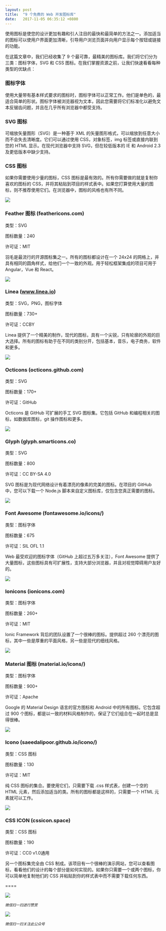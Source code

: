 ```yaml
---
layout: post
title:  "9 个免费的 Web 开发图标库"
date:   2017-11-05 06:35:12 +0800
---
```


使用图标是使您的设计更加有趣和引人注目的最快和最简单的方法之一。添加适当的图标可以使用户界面更加清晰，引导用户浏览页面并向用户显示每个按钮或链接的功能。

在这篇文章中，我们已经收集了 9 个最可靠，最精美的图标库。我们将它们分为三类：图标字体，SVG 和 CSS 图标。在我们掌握资源之前，让我们快速看看每种类型的优缺点：

### 图标字体

使用大量带有基本样式要求的图标时，图标字体可以正常工作。他们是单色的，最适合简单的形状。图标字体被浏览器视为文本，因此您需要将它们标准化以避免文本反锯齿问题，并且在几乎所有浏览器中都受支持。

### SVG 图标

可缩放矢量图形（SVG）是一种基于 XML 的矢量图形格式，可以缩放到任意大小而不会失去清晰度。它们可以通过使用 CSS，对象标签，img 标签或直接内联到您的 HTML 显示。在现代浏览器中支持 SVG，但在较低版本的 IE 和 Android 2.3 及更低版本中缺少支持。

### CSS 图标

如果你需要使用少量的图标，CSS 图标是最有效的。所有你需要做的就是复制你喜欢的图标的 CSS，并将其粘贴到项目的样式表中。如果您打算使用大量的图标，则不推荐使用它们。在浏览器中，图标的风格也有所不同。

![](https://img1.tuicool.com/ABZzE3B.png!web)

### Feather 图标 (feathericons.com)

类型：SVG

图标数量：240

许可证：MIT

羽毛是最流行的开源图标集之一。所有的图标都设计在一个 24x24 的网格上，并具有相同的圆角样式，给他们一个一致的外观。用于轻松框架集成的项目可用于 Angular，Vue 和 React。

![](https://img1.tuicool.com/neaQbiu.png!web)

### Linea (www.linea.io)

类型：SVG，PNG，图标字体

图标数量：730+

许可证：CCBY

Linea 提供了一个精美的制作，现代的图标，具有一个尖锐，只有轮廓的外观的巨大选择。所有的图标有助于在不同的类别分开，包括基本，音乐，电子商务，软件和更多。

![](https://img0.tuicool.com/qeAfYru.png!web)

### Octicons (octicons.github.com)

类型：SVG

图标数量：170+

许可证：GitHub

Octicons 是 GitHub 可扩展的手工 SVG 图标集。它包括 GitHub 和编程相关的图标，如数据库图标，git 操作图标和更多。

![](https://img0.tuicool.com/6fyQbaj.png!web)

### Glyph (glyph.smarticons.co)

类型：SVG

图标数量：800

许可证：CC BY-SA 4.0

SVG 图标是为现代网络设计有着漂亮的像素的完美的图标。在项目的 GitHub 中，您可以下载一个 Node.js 脚本来自定义图标库，仅包含您真正需要的图标。

![](https://img1.tuicool.com/I3aiArV.png!web)

### Font Awesome (fontawesome.io/icons/)

类型：图标字体

图标数量：675

许可证：SIL OFL 1.1

Web 最受欢迎的图标字体（GitHub 上超过五万多关注），Font Awesome 提供了大量图标，这些图标具有可扩展性，支持大部分浏览器，并且对视觉障碍用户友好的。

![](https://img0.tuicool.com/v2yyauM.png!web)

### Ionicons (ionicons.com)

类型：图标字体

图标数量：260+

许可证：MIT

Ionic Framework 背后的团队设置了一个很棒的图标。提供超过 260 个漂亮的图标，其中一些是厚重的平面风格，另一些是现代的细线风格。

![](https://img0.tuicool.com/Yfieqqv.png!web)

### Material 图标 (material.io/icons/)

类型：图标字体

图标数量：900+

许可证：Apache

Google 的 Material Design 语言的官方图标和 Android 中的所有图标。它包含超过 900 个图标，都是以一致的材料风格制作的，保证了它们组合在一起时总是显得很棒。

![](https://img1.tuicool.com/auaaqe3.png!web)

### Icono (saeedalipoor.github.io/icono/)

类型：CSS 图标

图标数量：130

许可证：MIT

纯 CSS 图标的集合。要使用它们，只需要下载 .css 样式表，创建一个空的 HTML 元素，然后添加适当的类。所有的图标都是这样的，只需要一个 HTML 元素就可以工作。

![](https://img2.tuicool.com/uiy2yu2.png!web)

### CSS ICON (cssicon.space)

类型：CSS 图标

图标数量：190

许可证：CC0 v1.0通用

另一个图标集完全由 CSS 制成。该项目有一个很棒的演示网站，您可以查看图标，看看他们的设计的每个部分是如何实现的。如果你只需要一个或两个图标，你可以简单地复制他们的 CSS 并粘贴到你的样式表中而不需要下载任何东西。

====

![](http://pic.zinaer.com/201710/zanshang.jpg)

<small>*微信扫一扫进行赞赏*</small>

![](http://pic.zinaer.com/201710/zinaer_wx.jpg)

<small>*微信扫一扫关注此公众号*</small>
